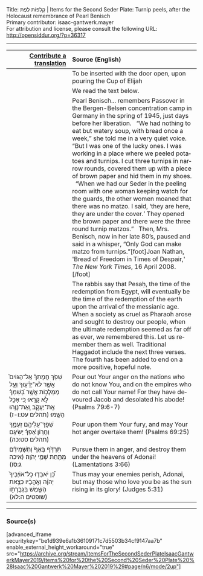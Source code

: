 <html>
<head></head>
<body>
Title: קְלִפּוֹת לֶפֶת | Items for the Second Seder Plate: Turnip peels, after the Holocaust remembrance of Pearl Benisch<br />
Primary contributor: isaac-gantwerk.mayer<br />
For attribution and license, please consult the following URL: <a href="http://opensiddur.org/?p=36317">http://opensiddur.org/?p=36317</a>
<p />
<hr />

<table style="margin-left: auto;margin-right: auto;" class="draggable">
<thead><tr><th id="x" style="text-align: right;"><a href="/contribute/upload">Contribute a translation</a></th><th style="text-align: left;">Source (English)</th></tr></thead>
<tbody>
<tr><td style="vertical-align:top;" width="33%">
<div class="liturgy" lang="he">

</span></div></td>
 
<td style="vertical-align:top;">
<div class="english" lang="en">
<span class="instruction">To be inserted with the door open, upon pouring the Cup of Elijah</span>
</div></td></tr>


<tr><td style="vertical-align:top;">
<div class="liturgy" lang="he">

</span></div></td>
 
<td style="vertical-align:top;">
<div class="english" lang="en">
<span class="instruction">We read the text below.</span>
</div></td></tr>


<tr><td style="vertical-align:top;">
<div class="liturgy" lang="he">

</span></div></td>
 
<td style="vertical-align:top;">
<div class="english" lang="en">
Pearl Benisch... remembers Passover in the Bergen-Belsen concentration camp in Germany in the spring of 1945, just days before her liberation.
&nbsp;
“We had nothing to eat but watery soup, with bread once a week,” she told me in a very quiet voice. “But I was one of the lucky ones. I was working in a place where we peeled potatoes and turnips. I cut three turnips in narrow rounds, covered them up with a piece of brown paper and hid them in my shoes.
&nbsp;
“When we had our Seder in the peeling room with one woman keeping watch for the guards, the other women moaned that there was no matzo. I said, ‘they are here, they are under the cover.’ They opened the brown paper and there were the three round turnip matzos.”
&nbsp;
Then, Mrs. Benisch, now in her late 80’s, paused and said in a whisper, “Only God can make matzo from turnips.”[foot]Joan Nathan, 'Bread of Freedom in Times of Despair,' <em>The New York Times</em>, 16 April 2008.[/foot]
</div></td></tr>


<tr><td style="vertical-align:top;">
<div class="liturgy" lang="he">

</span></div></td>
 
<td style="vertical-align:top;">
<div class="english" lang="en">
The rabbis say that Pesaḥ, the time of the redemption from Egypt, will eventually be the time of the redemption of the earth upon the arrival of the messianic age. When a society as cruel as Pharaoh arose and sought to destroy our people, when the ultimate redemption seemed as far off as ever, we remembered this. Let us remember them as well. Traditional Haggadot include the next three verses. The fourth has been added to end on a more positive, hopeful note.
</div></td></tr>


<tr><td style="vertical-align:top;">
<div class="liturgy" lang="he">
שְׁפֹ֤ךְ חֲמָתְךָ֗ אֶֽל־הַגּוֹיִם֮ אֲשֶׁ֢ר לֹא־יְדָ֫ע֥וּךָ וְעַ֥ל מַמְלָכ֑וֹת אֲשֶׁ֥ר בְּ֝שִׁמְךָ֗ לֹ֣א קָרָֽאוּ׃ כִּ֭י אָכַ֣ל אֶֽת־יַעֲקֹ֑ב וְֽאֶת־נָוֵ֥הוּ הֵשַֽׁמּוּ׃ <span class="citation">(תהלים עט:ו-ז)</span>
</span></div></td>
 
<td style="vertical-align:top;">
<div class="english" lang="en">
Pour out Your anger on the nations who do not know You, and on the empires who do not call Your name! For they have devoured Jacob and desolated his abode! <span class="citation">(Psalms 79:6-7)</span>
</div></td></tr>


<tr><td style="vertical-align:top;">
<div class="liturgy" lang="he">
שְׁפׇךְ־עֲלֵיהֶ֥ם זַעְמֶ֑ךָ וַחֲר֥וֹן אַ֝פְּךָ֗ יַשִּׂיגֵֽם׃ <span class="citation">(תהלים סט:כה)</span>
</span></div></td>
 
<td style="vertical-align:top;">
<div class="english" lang="en">
Pour upon them Your fury, and may Your hot anger overtake them! <span class="citation">(Psalms 69:25)</span>
</div></td></tr>


<tr><td style="vertical-align:top;">
<div class="liturgy" lang="he">
תִּרְדֹּ֤ף בְּאַף֙ וְתַשְׁמִידֵ֔ם מִתַּ֖חַת שְׁמֵ֥י יְהֹוָֽה׃ <span class="citation">(איכה ג:סו)</span>
</span></div></td>
 
<td style="vertical-align:top;">
<div class="english" lang="en">
Pursue them in anger, and destroy them under the heavens of Adonai! <span class="citation">(Lamentations 3:66)</span>
</div></td></tr>


<tr><td style="vertical-align:top;">
<div class="liturgy" lang="he">
כֵּ֠ן יֹאבְד֤וּ כׇל־אוֹיְבֶיךָ֙ יְהֹוָ֔ה וְאֹ֣הֲבָ֔יו כְּצֵ֥את הַשֶּׁ֖מֶשׁ בִּגְבֻרָת֑וֹ <span class="citation">(שופטים ה:לא)</span>
</span></div></td>
 
<td style="vertical-align:top;">
<div class="english" lang="en">
Thus may your enemies perish, Adonai, but may those who love you be as the sun rising in its glory! <span class="citation">(Judges 5:31)</span>
</div></td></tr>
</tbody></table>

<hr />

<h3>Source(s)</h3>

[advanced_iframe securitykey="be1d939e6a1b36109171c7d5503b34cf9147aa7b" enable_external_height_workaround="true" src="https://archive.org/stream/ItemsForTheSecondSederPlateIsaacGantwerkMayer2019/Items%20for%20the%20Second%20Seder%20Plate%20%28Isaac%20Gantwerk%20Mayer%202019%29#page/n6/mode/2up"]

&nbsp;

</body>
</html>